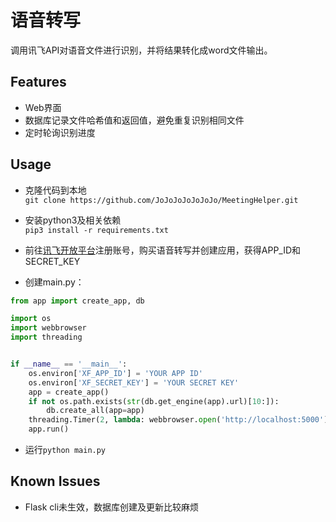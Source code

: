 # 语音转写
调用讯飞API对语音文件进行识别，并将结果转化成word文件输出。

## Features
- Web界面  
- 数据库记录文件哈希值和返回值，避免重复识别相同文件
- 定时轮询识别进度

## Usage
- 克隆代码到本地  
`git clone https://github.com/JoJoJoJoJoJoJo/MeetingHelper.git`

- 安装python3及相关依赖  
`pip3 install -r requirements.txt`

- 前往[讯飞开放平台](https://www.xfyun.cn/)注册账号，购买语音转写并创建应用，获得APP_ID和SECRET_KEY

- 创建main.py：  
```python
from app import create_app, db

import os
import webbrowser
import threading


if __name__ == '__main__':
    os.environ['XF_APP_ID'] = 'YOUR APP ID'
    os.environ['XF_SECRET_KEY'] = 'YOUR SECRET KEY'
    app = create_app()
    if not os.path.exists(str(db.get_engine(app).url)[10:]):
        db.create_all(app=app)
    threading.Timer(2, lambda: webbrowser.open('http://localhost:5000')).start()
    app.run()

```
 
- 运行`python main.py`
 
## Known Issues
- Flask cli未生效，数据库创建及更新比较麻烦
 
 